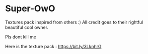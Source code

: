 # Super-OwO
Textures pack inspired from others :)
All credit goes to their rightful beautiful cool owner.

Pls dont kill me

Here is the texture pack : https://bit.ly/3LknhrG
